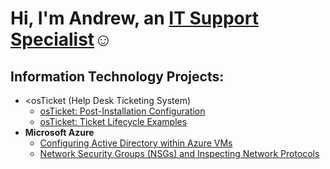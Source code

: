 <h1>Hi, I'm Andrew, an <a href="https://linkedin.com/in/andrewmorelnj">IT Support Specialist</a>☺</h1>

<h2> Information Technology Projects:</h2>

- <osTicket (Help Desk Ticketing System)</b>
  - [osTicket: Post-Installation Configuration](https://github.com/andrewmoerlnj/post-install-config)
  - [osTicket: Ticket Lifecycle Examples](https://github.com/andrewmorelnj/ticket-lifecycle)
- <b>Microsoft Azure</b>
  - [Configuring Active Directory within Azure VMs](https://github.com/andrewmorelnj/configure-ad)
  - [Network Security Groups (NSGs) and Inspecting Network Protocols](https://github.com/andrewmorelnj/azure-network-protocols)
